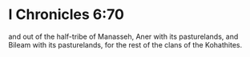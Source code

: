 # I Chronicles 6:70

and out of the half-tribe of Manasseh, Aner with its pasturelands, and Bileam with its pasturelands, for the rest of the clans of the Kohathites.
